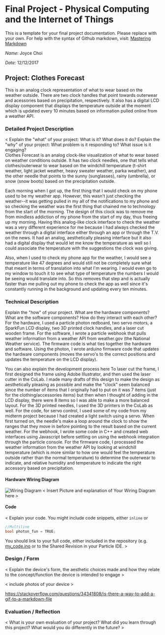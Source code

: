 # Final Project - Physical Computing and the Internet of Things

This is a template for your final project documentation.  Please replace <content like this> with your own.  For help with the syntax of Github markdown, visit: [Mastering Markdown](https://guides.github.com/features/mastering-markdown/)

*Name:*  Joyce Choi

*Date:* 12/12/2017

## Project:  Clothes Forecast

This is an analog clock representation of what to wear based on the weather outside. There are two clock handles that point towards outerwear and acessories based on precipitation, respectively. It also has a digital LCD display component that displays the temperature outside at the moment which is updated every 10 minutes based on information pulled online from a weather API.

### Detailed Project Description

< Explain the "what" of your project:   What is it?   What does it do?   Explain the "why" of your project:  What problem is it responding to?  What issue is it engaging?   
Clothes Forecast is an analog clock-like visualization of what to wear based on weather conditions outside. It has two clock needles, one that tells what clothes/outerwear to wear based on the windchill temperature (t-shirt weather, light jacket weather, heavy sweater weather, parka weather), and the other needle that points to the sunny (sunglasses), rainy (umbrella), or snow (snow boots) based on the precipitation outside. 

Each morning when I got up, the first thing that I would check on my phone used to be my weather app. However, this wasn't just checking the weather--it was getting pulled in my all of the notifications to my phone and so checking the weather was the first thing that chained me to technology from the start of the morning. The design of this clock was to remove me from mindless addiction of my phone from the start of my day, thus freeing up my morning. Having this analog-like clock interface to check the weather was a very different experience for me because I had always checked the weather through a digital interface either through an app or through the T.V. on the news. It had an analog, aesthetically pleasing interface but it also had a digital display that would let me know the temperature as well so I could associate the temperature with the suggestions the clock was giving.

Also, when I used to check my phone app for the weather, I would see a temperature like 47 degrees and would still not be completely sure what that meant in terms of translation into what I'm wearing. I would even go to my window to touch it to see what type of temperature the numbers I would be seeing would translate into. So this removes that step and is actually faster than me pulling out my phone to check the app as well since it's constantly running in the background and updating every ten minutes.

### Technical Description

Explain the "how" of your project.  What are the hardware components?  What are the software components?  How do they interact with each other?
For the hardware, I used a particle photon redboard, two servo motors, a SparkFun LCD display, two 3D printed clock handles, and a laser cut wooden frame. 
For the software, I wrote a particle webhook that pulls weather information from a weather API from weather.gov (the National Weather service). The firmware code is what ties together the hardware and software. Using the photon, I wrote arduino firmware code that updates the hardware components (moves the servo's to the correct positions and updates the temperature on the LCD display).

You can also explain the development process here
To laser cut the frame, I first designed the frame using Adobe Illustrator, and then used the laser cutter in the CoLab. I made many drafts of this design to make the design as aesthetically pleasing as possible and make the "clock" seem balanced since the number of items that I originally had to put on it was 7 items (just for the clothing/accessories items) but then when I thought of adding in the LCD display, there were 8 items so I was able to make a more balanced layout. For the 3D printed needles, I used the 3D printers in the CoLab as well. For the code, for servo control, I used some of my code from my midterm project because I had created a light switch using a servo. When first turned on, the needle's make a loop around the clock to show the ranges that they move in before pointing to the result based on the current weather. For the webhook, I wrote some code in C++ and created web interfaces using Javascript before settling on using the webhook integration through the particle console. For the firmware code, I processed the weather information from the weather API by looking at windchill temperature (which is more similar to how one would feel the temperature outside rather than the normal temperature) to determine the outerwear to indicate, and relative humidity and temperature to indicate the right accessory based on precipitation. 

#### Hardware Wiring Diagram

![Wiring Diagram](images/WiringDiagram.png)
< Insert Picture and explanation of Your Wiring Diagram here >


#### Code

< Explain your code.  You might include code snippets, either `inline` or
```c++
//Multiline
bool photon_fun = TRUE;
```
You should link to your full code, either included in the repository (e.g. [my_code.ino](code/my_code.ino)  or to the Shared Revision in your Particle IDE. >


### Design / Form

< Explain the device's form, the aesthetic choices made and how they relate to the concept/function the device is intended to engage >

< include photos of your device >

https://stackoverflow.com/questions/34341808/is-there-a-way-to-add-a-gif-to-a-markdown-file

### Evaluation / Reflection

< What is your own evaluation of your project?   What did you learn through this project?  What would you do differently in the future? >
